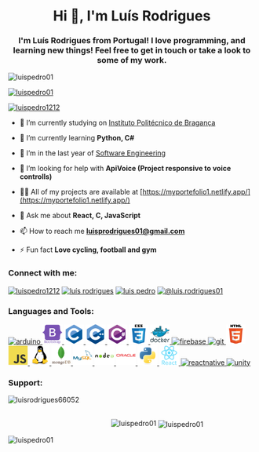 <h1 align="center">Hi 👋, I'm Luís Rodrigues</h1>
<h3 align="center">I'm Luís Rodrigues from Portugal! I love programming, and learning new things! Feel free to get in touch or take a look to some of my work.</h3>

<p align="left"> <img src="https://komarev.com/ghpvc/?username=luispedro01&label=Profile%20views&color=0cedea&style=plastic" alt="luispedro01" /> </p>

<p align="left"> <a href="https://github.com/ryo-ma/github-profile-trophy"><img src="https://github-profile-trophy.vercel.app/?username=luispedro01" alt="luispedro01" /></a> </p>

<p align="left"> <a href="https://twitter.com/luispedro1212" target="blank"><img src="https://img.shields.io/twitter/follow/luispedro1212?logo=twitter&style=for-the-badge" alt="luispedro1212" /></a> </p>

- 🔭 I’m currently studying on [Instituto Politécnico de Bragança](https://portal3.ipb.pt/index.php/pt/)

- 🌱 I’m currently learning **Python, C#**

- 👯 I’m in the last year of [Software Engineering](https://portal3.ipb.pt/index.php/pt/guiaects/cursos/licenciaturas/curso?cod_escola=3043&cod_curso=9119)

- 🤝 I’m looking for help with **ApiVoice (Project responsive to voice controlls)**

- 👨‍💻 All of my projects are available at [https://myportefolio1.netlify.app/](https://myportefolio1.netlify.app/)

- 💬 Ask me about **React, C, JavaScript**

- 📫 How to reach me **luisprodrigues01@gmail.com**

- ⚡ Fun fact **Love cycling, football and gym**

<h3 align="left">Connect with me:</h3>
<p align="left">
<a href="https://twitter.com/luispedro1212" target="blank"><img align="center" src="https://raw.githubusercontent.com/rahuldkjain/github-profile-readme-generator/master/src/images/icons/Social/twitter.svg" alt="luispedro1212" height="30" width="40" /></a>
<a href="https://linkedin.com/in/luís rodrigues" target="blank"><img align="center" src="https://raw.githubusercontent.com/rahuldkjain/github-profile-readme-generator/master/src/images/icons/Social/linked-in-alt.svg" alt="luís rodrigues" height="30" width="40" /></a>
<a href="https://fb.com/luis pedro" target="blank"><img align="center" src="https://raw.githubusercontent.com/rahuldkjain/github-profile-readme-generator/master/src/images/icons/Social/facebook.svg" alt="luis pedro" height="30" width="40" /></a>
<a href="https://instagram.com/@luis.rodrigues01" target="blank"><img align="center" src="https://raw.githubusercontent.com/rahuldkjain/github-profile-readme-generator/master/src/images/icons/Social/instagram.svg" alt="@luis.rodrigues01" height="30" width="40" /></a>
</p>

<h3 align="left">Languages and Tools:</h3>
<p align="left"> <a href="https://www.arduino.cc/" target="_blank" rel="noreferrer"> <img src="https://cdn.worldvectorlogo.com/logos/arduino-1.svg" alt="arduino" width="40" height="40"/> </a> <a href="https://getbootstrap.com" target="_blank" rel="noreferrer"> <img src="https://raw.githubusercontent.com/devicons/devicon/master/icons/bootstrap/bootstrap-plain-wordmark.svg" alt="bootstrap" width="40" height="40"/> </a> <a href="https://www.cprogramming.com/" target="_blank" rel="noreferrer"> <img src="https://raw.githubusercontent.com/devicons/devicon/master/icons/c/c-original.svg" alt="c" width="40" height="40"/> </a> <a href="https://www.w3schools.com/cpp/" target="_blank" rel="noreferrer"> <img src="https://raw.githubusercontent.com/devicons/devicon/master/icons/cplusplus/cplusplus-original.svg" alt="cplusplus" width="40" height="40"/> </a> <a href="https://www.w3schools.com/cs/" target="_blank" rel="noreferrer"> <img src="https://raw.githubusercontent.com/devicons/devicon/master/icons/csharp/csharp-original.svg" alt="csharp" width="40" height="40"/> </a> <a href="https://www.w3schools.com/css/" target="_blank" rel="noreferrer"> <img src="https://raw.githubusercontent.com/devicons/devicon/master/icons/css3/css3-original-wordmark.svg" alt="css3" width="40" height="40"/> </a> <a href="https://www.docker.com/" target="_blank" rel="noreferrer"> <img src="https://raw.githubusercontent.com/devicons/devicon/master/icons/docker/docker-original-wordmark.svg" alt="docker" width="40" height="40"/> </a> <a href="https://firebase.google.com/" target="_blank" rel="noreferrer"> <img src="https://www.vectorlogo.zone/logos/firebase/firebase-icon.svg" alt="firebase" width="40" height="40"/> </a> <a href="https://git-scm.com/" target="_blank" rel="noreferrer"> <img src="https://www.vectorlogo.zone/logos/git-scm/git-scm-icon.svg" alt="git" width="40" height="40"/> </a> <a href="https://www.w3.org/html/" target="_blank" rel="noreferrer"> <img src="https://raw.githubusercontent.com/devicons/devicon/master/icons/html5/html5-original-wordmark.svg" alt="html5" width="40" height="40"/> </a> <a href="https://developer.mozilla.org/en-US/docs/Web/JavaScript" target="_blank" rel="noreferrer"> <img src="https://raw.githubusercontent.com/devicons/devicon/master/icons/javascript/javascript-original.svg" alt="javascript" width="40" height="40"/> </a> <a href="https://www.linux.org/" target="_blank" rel="noreferrer"> <img src="https://raw.githubusercontent.com/devicons/devicon/master/icons/linux/linux-original.svg" alt="linux" width="40" height="40"/> </a> <a href="https://www.mongodb.com/" target="_blank" rel="noreferrer"> <img src="https://raw.githubusercontent.com/devicons/devicon/master/icons/mongodb/mongodb-original-wordmark.svg" alt="mongodb" width="40" height="40"/> </a> <a href="https://www.mysql.com/" target="_blank" rel="noreferrer"> <img src="https://raw.githubusercontent.com/devicons/devicon/master/icons/mysql/mysql-original-wordmark.svg" alt="mysql" width="40" height="40"/> </a> <a href="https://nodejs.org" target="_blank" rel="noreferrer"> <img src="https://raw.githubusercontent.com/devicons/devicon/master/icons/nodejs/nodejs-original-wordmark.svg" alt="nodejs" width="40" height="40"/> </a> <a href="https://www.oracle.com/" target="_blank" rel="noreferrer"> <img src="https://raw.githubusercontent.com/devicons/devicon/master/icons/oracle/oracle-original.svg" alt="oracle" width="40" height="40"/> </a> <a href="https://www.python.org" target="_blank" rel="noreferrer"> <img src="https://raw.githubusercontent.com/devicons/devicon/master/icons/python/python-original.svg" alt="python" width="40" height="40"/> </a> <a href="https://reactjs.org/" target="_blank" rel="noreferrer"> <img src="https://raw.githubusercontent.com/devicons/devicon/master/icons/react/react-original-wordmark.svg" alt="react" width="40" height="40"/> </a> <a href="https://reactnative.dev/" target="_blank" rel="noreferrer"> <img src="https://reactnative.dev/img/header_logo.svg" alt="reactnative" width="40" height="40"/> </a> <a href="https://unity.com/" target="_blank" rel="noreferrer"> <img src="https://www.vectorlogo.zone/logos/unity3d/unity3d-icon.svg" alt="unity" width="40" height="40"/> </a> </p>

<h3 align="left">Support:</h3>
<p><a href="https://ko-fi.com/luisrodrigues66052"> <img align="left" src="https://cdn.ko-fi.com/cdn/kofi3.png?v=3" height="50" width="210" alt="luisrodrigues66052" /></a></p><br><br>

<p><img align="left" src="https://github-readme-stats.vercel.app/api/top-langs?username=luispedro01&show_icons=true&locale=en&layout=compact" alt="luispedro01" /></p>

<p>&nbsp;<img align="center" src="https://github-readme-stats.vercel.app/api?username=luispedro01&show_icons=true&theme=radical&locale=pt" alt="luispedro01" /></p>

<p><img align="center" src="https://github-readme-streak-stats.herokuapp.com/?user=luispedro01&" alt="luispedro01" /></p>

